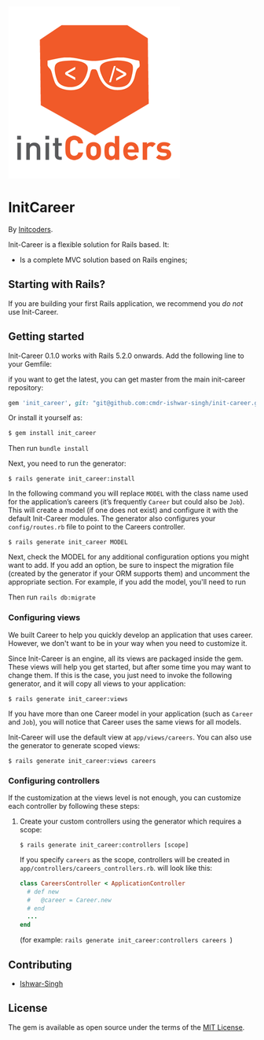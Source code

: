 ![Career Logo](https://raw.githubusercontent.com/cmdr-ishwar-singh/init-career/master/init_logo.png)

# InitCareer


By [Initcoders](http://initcoders.com/).

Init-Career is a flexible solution for Rails based. It:

* Is a complete MVC solution based on Rails engines;

## Starting with Rails?

If you are building your first Rails application, we recommend you *do not* use Init-Career.

## Getting started

Init-Career 0.1.0 works with Rails 5.2.0 onwards. Add the following line to your Gemfile:


<!-- ```ruby
gem 'init_career'
```

Or,  -->
if you want to get the latest, you can get master from the main init-career repository:

```ruby
gem 'init_career', git: "git@github.com:cmdr-ishwar-singh/init-career.git"
```

Or install it yourself as:
```bash
$ gem install init_career
```

Then run `bundle install`

Next, you need to run the generator:

```console
$ rails generate init_career:install
```

In the following command you will replace `MODEL` with the class name used for the application’s careers (it’s frequently `Career` but could also be `Job`). This will create a model (if one does not exist) and configure it with the default Init-Career modules. The generator also configures your `config/routes.rb` file to point to the Careers controller.

```console
$ rails generate init_career MODEL
```

Next, check the MODEL for any additional configuration options you might want to add. If you add an option, be sure to inspect the migration file (created by the generator if your ORM supports them) and uncomment the appropriate section.  For example, if you add the model, you'll need to run

Then run `rails db:migrate`

### Configuring views

We built Career to help you quickly develop an application that uses career. However, we don't want to be in your way when you need to customize it.

Since Init-Career is an engine, all its views are packaged inside the gem. These views will help you get started, but after some time you may want to change them. If this is the case, you just need to invoke the following generator, and it will copy all views to your application:

```console
$ rails generate init_career:views
```

If you have more than one Career model in your application (such as `Career` and `Job`), you will notice that Career uses the same views for all models.

Init-Career will use the default view at `app/views/careers`. You can also use the generator to generate scoped views:

```console
$ rails generate init_career:views careers
```

### Configuring controllers

If the customization at the views level is not enough, you can customize each controller by following these steps:

1. Create your custom controllers using the generator which requires a scope:

    ```console
    $ rails generate init_career:controllers [scope]
    ```

    If you specify `careers` as the scope, controllers will be created in `app/controllers/careers_controllers.rb`.
    will look like this:

    ```ruby
    class CareersController < ApplicationController
      # def new
      #   @career = Career.new
      # end
      ...
    end
    ```
    (for example: `rails generate init_career:controllers careers `)

## Contributing
  * [Ishwar-Singh](https://github.com/cmdr-ishwar-singh)

## License
The gem is available as open source under the terms of the [MIT License](https://opensource.org/licenses/MIT).
